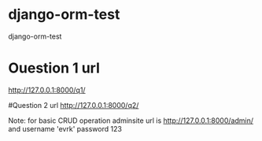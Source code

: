 # django-orm-test
django-orm-test

# Ouestion 1 url
http://127.0.0.1:8000/q1/

#Question 2 url
http://127.0.0.1:8000/q2/

Note: for basic CRUD operation adminsite url is http://127.0.0.1:8000/admin/ and username 'evrk' password 123
